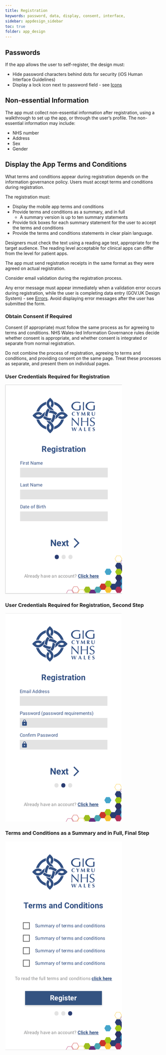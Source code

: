 ```yaml
---
title: Registration
keywords: password, data, display, consent, interface,
sidebar: appdesign_sidebar
toc: true
folder: app_design 
---
```


## Passwords

If the app allows the user to self-register, the design must:
* Hide password characters behind dots for security (iOS Human Interface Guidelines)  
* Display a lock icon next to password field - see [Icons](/app-design/icons.html)  

## Non-essential Information 

The app must collect non-essential information after registration, using a walkthrough to set up the app, or through the user’s profile. The non-essential information may include:  
* NHS number
* Address
* Sex 
* Gender

## Display the App Terms and Conditions  
What terms and conditions appear during registration depends on the information governance policy.  Users must accept terms and conditions during registration.

The registration must:
* Display the mobile app terms and conditions
* Provide terms and conditions as a summary, and in full
   * A summary version is up to ten summary statements
* Provide tick boxes for each summary statement for the user to accept the terms and conditions
* Provide the terms and conditions statements in clear plain language. 

Designers must check the text using a reading age test, appropriate for the target audience. The reading level acceptable for clinical apps can differ from the level for patient apps. 

The app must send registration receipts in the same format as they were agreed on actual registration.

Consider email validation during the registration process. 

Any error message must appear immediately when a validation error occurs during registration, while the user is completing data entry (GOV.UK Design System) - see [Errors](/app-design/errors.html). Avoid displaying error messages after the user has submitted the form.

### Obtain Consent if Required

Consent (if appropriate) must follow the same process as for agreeing to terms and conditions. NHS Wales-led Information Governance rules decide whether consent is appropriate, and whether consent is integrated or separate from normal registration.  

Do not combine the process of registration, agreeing to terms and conditions, and providing consent on the same page. Treat these processes as separate, and present them on individual pages.  

### User Credentials Required for Registration

<img class="img-responsive img-thumbnail" alt="User Credentials Required for Registration" src="/images/examples/design-standards-access-registration1.png">

### User Credentials Required for Registration, Second Step

<img class="img-responsive img-thumbnail" alt="User Credentials Required for Registration, Second Step" src="/images/examples/design-standards-access-registration2.png">

### Terms and Conditions as a Summary and in Full, Final Step 

<img class="img-responsive img-thumbnail" alt="Terms and Conditions as a Summary and in Full, Final Step" src="/images/examples/design-standards-access-registration3.png">
